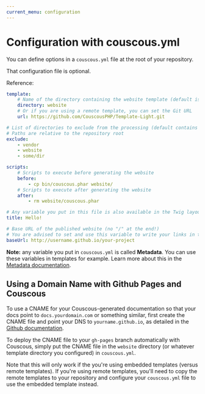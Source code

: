 ```yaml
---
current_menu: configuration
---
```

# Configuration with couscous.yml

You can define options in a `couscous.yml` file at the root of your repository.

That configuration file is optional.

Reference:

```yaml
template:
    # Name of the directory containing the website template (default is "website")
    directory: website
    # Or if you are using a remote template, you can set the Git URL
    url: https://github.com/CouscousPHP/Template-Light.git

# List of directories to exclude from the processing (default contains "vendor" and "website")
# Paths are relative to the repository root
exclude:
    - vendor
    - website
    - some/dir

scripts:
    # Scripts to execute before generating the website
    before:
        - cp bin/couscous.phar website/
    # Scripts to execute after generating the website
    after:
        - rm website/couscous.phar

# Any variable you put in this file is also available in the Twig layouts:
title: Hello!

# Base URL of the published website (no "/" at the end!)
# You are advised to set and use this variable to write your links in the HTML layouts
baseUrl: http://username.github.io/your-project
```

**Note:** any variable you put in `couscous.yml` is called **Metadata**. You can use these variables in templates for example. Learn more about this in the [Metadata documentation](metadata.md).

## Using a Domain Name with Github Pages and Couscous

To use a CNAME for your Couscous-generated documentation so that your docs point to `docs.yourdomain.com` or something similar, first create the CNAME file and point your DNS to `yourname.github.io`, as detailed in the [Github documentation](https://help.github.com/articles/setting-up-a-custom-domain-with-github-pages/).

To deploy the CNAME file to your `gh-pages` branch automatically with Couscous, simply put the CNAME file in the `website` directory (or whatever template directory you configured) in `couscous.yml`.

Note that this will only work if the you're using embedded templates (versus remote templates). If you're using remote templates, you'll need to copy the remote templates to your repository and configure your `couscous.yml` file to use the embedded template instead.
